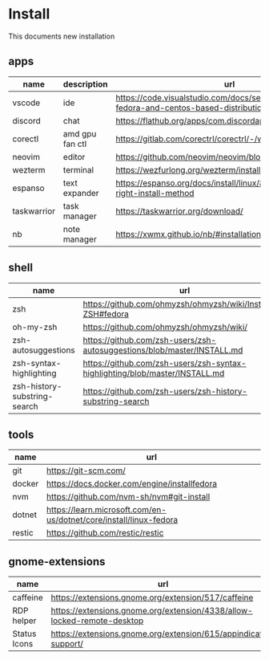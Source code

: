 # Install

This documents new installation

## apps

| name        | description     | url                                                                                        |
| ----------- | --------------- | ------------------------------------------------------------------------------------------ |
| vscode      | ide             | https://code.visualstudio.com/docs/setup/linux#_rhel-fedora-and-centos-based-distributions |
| discord     | chat            | https://flathub.org/apps/com.discordapp.Discord                                            |
| corectl     | amd gpu fan ctl | https://gitlab.com/corectrl/corectrl/-/wikis/Installation                                  |
| neovim      | editor          | https://github.com/neovim/neovim/blob/master/INSTALL.md                                    |
| wezterm     | terminal        | https://wezfurlong.org/wezterm/installation.html                                           |
| espanso     | text expander   | https://espanso.org/docs/install/linux/#choosing-the-right-install-method                  |
| taskwarrior | task manager    | https://taskwarrior.org/download/                                                          |
| nb          | note manager    | https://xwmx.github.io/nb/#installation                                                    |

## shell

| name                         | url                                                                         |
| ---------------------------- | --------------------------------------------------------------------------- |
| zsh                          | https://github.com/ohmyzsh/ohmyzsh/wiki/Installing-ZSH#fedora               |
| oh-my-zsh                    | https://github.com/ohmyzsh/ohmyzsh/wiki/                                    |
| zsh-autosuggestions          | https://github.com/zsh-users/zsh-autosuggestions/blob/master/INSTALL.md     |
| zsh-syntax-highlighting      | https://github.com/zsh-users/zsh-syntax-highlighting/blob/master/INSTALL.md |
| zsh-history-substring-search | https://github.com/zsh-users/zsh-history-substring-search                   |

## tools

| name   | url                                                                |
| ------ | ------------------------------------------------------------------ |
| git    | https://git-scm.com/                                               |
| docker | https://docs.docker.com/engine/installfedora                       |
| nvm    | https://github.com/nvm-sh/nvm#git-install                          |
| dotnet | https://learn.microsoft.com/en-us/dotnet/core/install/linux-fedora |
| restic | https://github.com/restic/restic                                   |

## gnome-extensions

| name         | url                                                                     |
| ------------ | ----------------------------------------------------------------------- |
| caffeine     | https://extensions.gnome.org/extension/517/caffeine                     |
| RDP helper   | https://extensions.gnome.org/extension/4338/allow-locked-remote-desktop |
| Status Icons | https://extensions.gnome.org/extension/615/appindicator-support/        |
